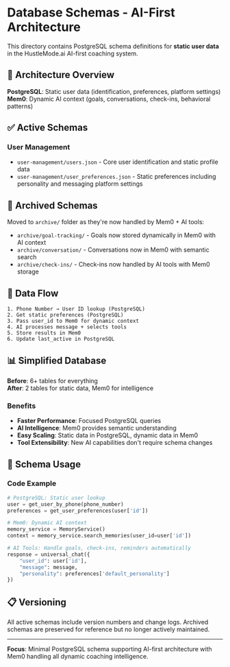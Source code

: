# Database Schemas - AI-First Architecture

This directory contains PostgreSQL schema definitions for **static user data** in the HustleMode.ai AI-first coaching system.

## 🎯 **Architecture Overview**

**PostgreSQL**: Static user data (identification, preferences, platform settings)  
**Mem0**: Dynamic AI context (goals, conversations, check-ins, behavioral patterns)

## ✅ **Active Schemas**

### User Management
- `user-management/users.json` - Core user identification and static profile data
- `user-management/user_preferences.json` - Static preferences including personality and messaging platform settings

## 📁 **Archived Schemas**

Moved to `archive/` folder as they're now handled by Mem0 + AI tools:
- `archive/goal-tracking/` - Goals now stored dynamically in Mem0 with AI context
- `archive/conversation/` - Conversations now in Mem0 with semantic search
- `archive/check-ins/` - Check-ins now handled by AI tools with Mem0 storage

## 🔄 **Data Flow**

```
1. Phone Number → User ID lookup (PostgreSQL)
2. Get static preferences (PostgreSQL) 
3. Pass user_id to Mem0 for dynamic context
4. AI processes message + selects tools
5. Store results in Mem0
6. Update last_active in PostgreSQL
```

## 📊 **Simplified Database**

**Before**: 6+ tables for everything  
**After**: 2 tables for static data, Mem0 for intelligence

### Benefits
- **Faster Performance**: Focused PostgreSQL queries
- **AI Intelligence**: Mem0 provides semantic understanding  
- **Easy Scaling**: Static data in PostgreSQL, dynamic data in Mem0
- **Tool Extensibility**: New AI capabilities don't require schema changes

## 🚀 **Schema Usage**

### Code Example
```python
# PostgreSQL: Static user lookup
user = get_user_by_phone(phone_number)
preferences = get_user_preferences(user['id'])

# Mem0: Dynamic AI context
memory_service = MemoryService()
context = memory_service.search_memories(user_id=user['id'])

# AI Tools: Handle goals, check-ins, reminders automatically
response = universal_chat({
    "user_id": user['id'],
    "message": message,
    "personality": preferences['default_personality']
})
```

## 📋 **Versioning**

All active schemas include version numbers and change logs. Archived schemas are preserved for reference but no longer actively maintained.

---
**Focus**: Minimal PostgreSQL schema supporting AI-first architecture with Mem0 handling all dynamic coaching intelligence. 